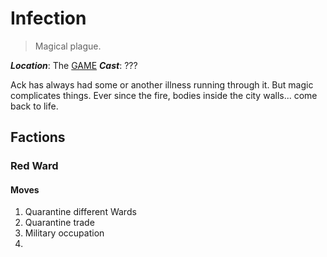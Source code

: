 # Infection
> Magical plague.

***Location***: The [GAME](../atlas.md#greater-ack-metropolitan-enclave)
***Cast***: ???

Ack has always had some or another illness running through it.  But magic complicates things.  Ever since the fire, bodies inside the city walls... come back to life.

## Factions
### Red Ward
#### Moves
1. Quarantine different Wards
2. Quarantine trade
3. Military occupation
4. 
